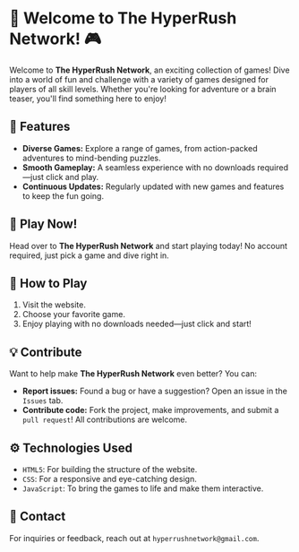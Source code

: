 # 🚀 **Welcome to The HyperRush Network!** 🎮  
Welcome to **The HyperRush Network**, an exciting collection of games! Dive into a world of fun and challenge with a variety of games designed for players of all skill levels. Whether you're looking for adventure or a brain teaser, you'll find something here to enjoy!

## 🌟 **Features**  
- **Diverse Games:** Explore a range of games, from action-packed adventures to mind-bending puzzles.  
- **Smooth Gameplay:** A seamless experience with no downloads required—just click and play.  
- **Continuous Updates:** Regularly updated with new games and features to keep the fun going.  

## 🚀 **Play Now!**  
Head over to **The HyperRush Network** and start playing today! No account required, just pick a game and dive right in.

## 🔧 **How to Play**  
1. Visit the website.  
2. Choose your favorite game.  
3. Enjoy playing with no downloads needed—just click and start!  

## 💡 **Contribute**  
Want to help make **The HyperRush Network** even better? You can:  
- **Report issues:** Found a bug or have a suggestion? Open an issue in the `Issues` tab.  
- **Contribute code:** Fork the project, make improvements, and submit a `pull request`! All contributions are welcome.  

## ⚙️ **Technologies Used**  
- `HTML5`: For building the structure of the website.  
- `CSS`: For a responsive and eye-catching design.  
- `JavaScript`: To bring the games to life and make them interactive.  

## 📧 **Contact**  
For inquiries or feedback, reach out at `hyperrushnetwork@gmail.com`.  
